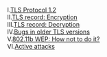 I.<a href="http://geekresearchlab.net/coursera/crypto1/tls-1.jpg">TLS Protocol 1.2</a><br>
II.<a href="http://geekresearchlab.net/coursera/crypto1/tls-2.jpg">TLS record: Encryption</a><br>
III.<a href="http://geekresearchlab.net/coursera/crypto1/tls-3.jpg">TLS record: Decryption</a><br>
IV.<a href="http://geekresearchlab.net/coursera/crypto1/tls-4.jpg">Bugs in older TLS versions</a><br>
V.<a href="http://geekresearchlab.net/coursera/crypto1/tls-5.jpg">802.11b WEP: How not to do it?</a><br>
VI.<a href="http://geekresearchlab.net/coursera/crypto1/tls-6.jpg">Active attacks</a>
